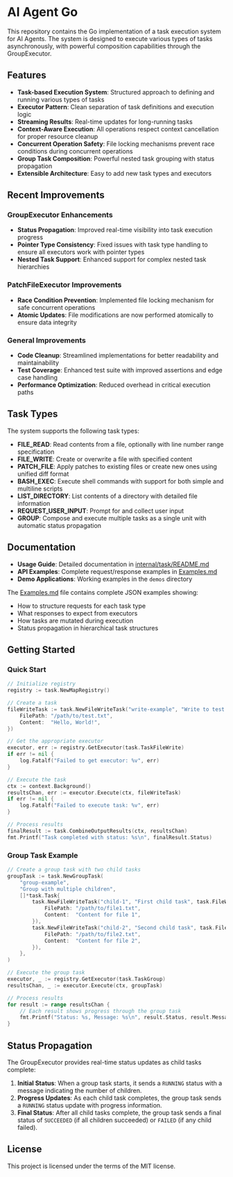 # AI Agent Go

This repository contains the Go implementation of a task execution system for AI Agents. The system is designed to execute various types of tasks asynchronously, with powerful composition capabilities through the GroupExecutor.

## Features

- **Task-based Execution System**: Structured approach to defining and running various types of tasks
- **Executor Pattern**: Clean separation of task definitions and execution logic
- **Streaming Results**: Real-time updates for long-running tasks
- **Context-Aware Execution**: All operations respect context cancellation for proper resource cleanup
- **Concurrent Operation Safety**: File locking mechanisms prevent race conditions during concurrent operations
- **Group Task Composition**: Powerful nested task grouping with status propagation
- **Extensible Architecture**: Easy to add new task types and executors

## Recent Improvements

### GroupExecutor Enhancements

- **Status Propagation**: Improved real-time visibility into task execution progress
- **Pointer Type Consistency**: Fixed issues with task type handling to ensure all executors work with pointer types
- **Nested Task Support**: Enhanced support for complex nested task hierarchies

### PatchFileExecutor Improvements

- **Race Condition Prevention**: Implemented file locking mechanism for safe concurrent operations
- **Atomic Updates**: File modifications are now performed atomically to ensure data integrity

### General Improvements

- **Code Cleanup**: Streamlined implementations for better readability and maintainability
- **Test Coverage**: Enhanced test suite with improved assertions and edge case handling
- **Performance Optimization**: Reduced overhead in critical execution paths

## Task Types

The system supports the following task types:

- **FILE_READ**: Read contents from a file, optionally with line number range specification
- **FILE_WRITE**: Create or overwrite a file with specified content
- **PATCH_FILE**: Apply patches to existing files or create new ones using unified diff format
- **BASH_EXEC**: Execute shell commands with support for both simple and multiline scripts
- **LIST_DIRECTORY**: List contents of a directory with detailed file information
- **REQUEST_USER_INPUT**: Prompt for and collect user input
- **GROUP**: Compose and execute multiple tasks as a single unit with automatic status propagation

## Documentation

- **Usage Guide**: Detailed documentation in [internal/task/README.md](internal/task/README.md)
- **API Examples**: Complete request/response examples in [Examples.md](Examples.md)
- **Demo Applications**: Working examples in the `demos` directory

The [Examples.md](Examples.md) file contains complete JSON examples showing:
- How to structure requests for each task type
- What responses to expect from executors
- How tasks are mutated during execution
- Status propagation in hierarchical task structures

## Getting Started

### Quick Start

```go
// Initialize registry
registry := task.NewMapRegistry()

// Create a task
fileWriteTask := task.NewFileWriteTask("write-example", "Write to test file", task.FileWriteParameters{
    FilePath: "/path/to/test.txt",
    Content:  "Hello, World!",
})

// Get the appropriate executor
executor, err := registry.GetExecutor(task.TaskFileWrite)
if err != nil {
    log.Fatalf("Failed to get executor: %v", err)
}

// Execute the task
ctx := context.Background()
resultsChan, err := executor.Execute(ctx, fileWriteTask)
if err != nil {
    log.Fatalf("Failed to execute task: %v", err)
}

// Process results
finalResult := task.CombineOutputResults(ctx, resultsChan)
fmt.Printf("Task completed with status: %s\n", finalResult.Status)
```

### Group Task Example

```go
// Create a group task with two child tasks
groupTask := task.NewGroupTask(
    "group-example",
    "Group with multiple children",
    []*task.Task{
        task.NewFileWriteTask("child-1", "First child task", task.FileWriteParameters{
            FilePath: "/path/to/file1.txt",
            Content:  "Content for file 1",
        }),
        task.NewFileWriteTask("child-2", "Second child task", task.FileWriteParameters{
            FilePath: "/path/to/file2.txt",
            Content:  "Content for file 2",
        }),
    },
)

// Execute the group task
executor, _ := registry.GetExecutor(task.TaskGroup)
resultsChan, _ := executor.Execute(ctx, groupTask)

// Process results
for result := range resultsChan {
    // Each result shows progress through the group task
    fmt.Printf("Status: %s, Message: %s\n", result.Status, result.Message)
}
```

## Status Propagation

The GroupExecutor provides real-time status updates as child tasks complete:

1. **Initial Status**: When a group task starts, it sends a `RUNNING` status with a message indicating the number of children.
2. **Progress Updates**: As each child task completes, the group task sends a `RUNNING` status update with progress information.
3. **Final Status**: After all child tasks complete, the group task sends a final status of `SUCCEEDED` (if all children succeeded) or `FAILED` (if any child failed).

## License

This project is licensed under the terms of the MIT license. 
